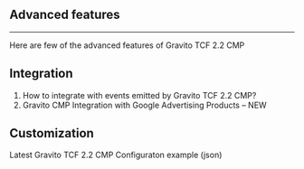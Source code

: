 Advanced features
--------------------
--------------------
Here are few of the advanced features of Gravito TCF 2.2 CMP

Integration
--------------------
1. How to integrate with events emitted by Gravito TCF 2.2 CMP?
2. Gravito CMP Integration with Google Advertising Products – NEW

Customization
--------------------
Latest Gravito TCF 2.2 CMP Configuraton example (json)